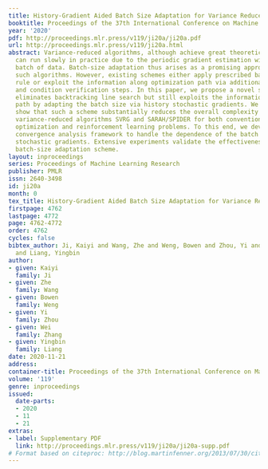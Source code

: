 ```yaml
---
title: History-Gradient Aided Batch Size Adaptation for Variance Reduced Algorithms
booktitle: Proceedings of the 37th International Conference on Machine Learning
year: '2020'
pdf: http://proceedings.mlr.press/v119/ji20a/ji20a.pdf
url: http://proceedings.mlr.press/v119/ji20a.html
abstract: Variance-reduced algorithms, although achieve great theoretical performance,
  can run slowly in practice due to the periodic gradient estimation with a large
  batch of data. Batch-size adaptation thus arises as a promising approach to accelerate
  such algorithms. However, existing schemes either apply prescribed batch-size adaption
  rule or exploit the information along optimization path via additional backtracking
  and condition verification steps. In this paper, we propose a novel scheme, which
  eliminates backtracking line search but still exploits the information along optimization
  path by adapting the batch size via history stochastic gradients. We further theoretically
  show that such a scheme substantially reduces the overall complexity for popular
  variance-reduced algorithms SVRG and SARAH/SPIDER for both conventional nonconvex
  optimization and reinforcement learning problems. To this end, we develop a new
  convergence analysis framework to handle the dependence of the batch size on history
  stochastic gradients. Extensive experiments validate the effectiveness of the proposed
  batch-size adaptation scheme.
layout: inproceedings
series: Proceedings of Machine Learning Research
publisher: PMLR
issn: 2640-3498
id: ji20a
month: 0
tex_title: History-Gradient Aided Batch Size Adaptation for Variance Reduced Algorithms
firstpage: 4762
lastpage: 4772
page: 4762-4772
order: 4762
cycles: false
bibtex_author: Ji, Kaiyi and Wang, Zhe and Weng, Bowen and Zhou, Yi and Zhang, Wei
  and Liang, Yingbin
author:
- given: Kaiyi
  family: Ji
- given: Zhe
  family: Wang
- given: Bowen
  family: Weng
- given: Yi
  family: Zhou
- given: Wei
  family: Zhang
- given: Yingbin
  family: Liang
date: 2020-11-21
address: 
container-title: Proceedings of the 37th International Conference on Machine Learning
volume: '119'
genre: inproceedings
issued:
  date-parts:
  - 2020
  - 11
  - 21
extras:
- label: Supplementary PDF
  link: http://proceedings.mlr.press/v119/ji20a/ji20a-supp.pdf
# Format based on citeproc: http://blog.martinfenner.org/2013/07/30/citeproc-yaml-for-bibliographies/
---
```

